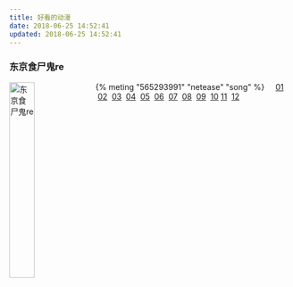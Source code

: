 ```yaml
---
title: 好看的动漫
date: 2018-06-25 14:52:41
updated: 2018-06-25 14:52:41
---
```

### 东京食尸鬼re

{% meting "565293991" "netease" "song" %}
<img src="https://timgsa.baidu.com/timg?image&quality=80&size=b9999_10000&sec=1529994283078&di=4bb85e8884857bdc5838634a911c5156&imgtype=0&src=http%3A%2F%2F5b0988e595225.cdn.sohucs.com%2Fimages%2F20171009%2Fbdf1410326034f378792283332a22f96.jpeg" width = "30%" height = "30%" alt="东京食尸鬼re" align=left />
&nbsp;&nbsp;&nbsp;&nbsp;[01](http://cn2.okokyun.com/share/f655e8f9339af2b629ebed05b585423a) &nbsp;[02](http://youku.cdn1-letv.com/share/6a80e309f1922a25cb00ebcbabc017ae)&nbsp; [03](http://youku.cdn1-letv.com/share/ab49b208848abe14418090d95df0d590) &nbsp;[04](http://youku.cdn1-letv.com/share/a26475af783877529bf81eed81743d71)&nbsp; [05](http://youku.cdn1-letv.com/share/48abd1b3f5452995d995eb78a77013c8)&nbsp; [06](http://youku.cdn1-letv.com/share/2db9f30839751e6714522e71cdad18b5)&nbsp; [07](http://youku.cdn1-letv.com/share/0b01c7d68feb22290f3b0da91bef689d)&nbsp; [08](http://youku.cdn1-letv.com/share/f0f072c0dbbe1e8b36afffba199afa23) &nbsp;[09](http://youku.cdn1-letv.com/share/b55812911f2a27b05425d0692f19a039)&nbsp; [10](http://v.yongjiujiexi.com/share/zIC0KdBLgObZcHaH) [11](http://youku163.zuida-bofang.com/share/cd7c230fc5deb01ff5f7b1be1acef9cf) &nbsp;[12](https://cdn.youku-letv.com/share/L6YxCg3Kk7nN04jt)
<br><br><br><br><br><br><br>







